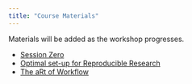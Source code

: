 ```yaml
---
title: "Course Materials"
---
```



Materials will be added as the workshop progresses. 

* [Session Zero](../slides/intro.html)
* [Optimal set-up for Reproducible Research](../slides/basic-best-practices.html)
* [The aRt of Workflow](../slides/art-of-workflow.html)
